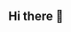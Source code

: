 ## Hi there 👋

<!--
**RaceMenza/RaceMenza** is a ✨ _special_ ✨ repository because its `README.md` (this file) appears on your GitHub profile.

Here are some ideas to get you started:

- 🔭 I’m currently working on .. growing a deeper understanding of technology within the confines of my personal access limitations of mind amd matter.
- 🌱 I’m currently learning ...all things interconnected that grow within amd throughout the cyberlicious world.
- 👯 I’m looking to collaborate on the many facets of cybersecurity.ML.
- 🤔 I’m looking for help with basics of coding, Linux manifestations, networking.
- 💬 Ask me about anything, as I'm a generalist.
- 📫 How to reach me: This is a good place. 
- 😄 Pronouns: She/Her
- ⚡ Fun fact: Philosophy and Quantum physics are topics that I enjoy.
-->
